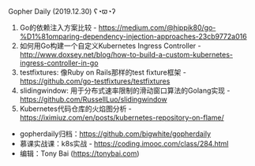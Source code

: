 Gopher Daily (2019.12.30) ʕ◔ϖ◔ʔ

1. Go的依赖注入方案比较 - https://medium.com/@hippik80/go-%D1%81omparing-dependency-injection-approaches-23cb9772a016
2. 如何用Go构建一个自定义Kubernetes Ingress Controller - http://www.doxsey.net/blog/how-to-build-a-custom-kubernetes-ingress-controller-in-go
3. testfixtures: 像Ruby on Rails那样的test fixture框架 - https://github.com/go-testfixtures/testfixtures
4. slidingwindow: 用于分布式速率限制的滑动窗口算法的Golang实现 - https://github.com/RussellLuo/slidingwindow
5. Kubernetes代码仓库的火焰图分析 - https://iximiuz.com/en/posts/kubernetes-repository-on-flame/

* gopherdaily归档：https://github.com/bigwhite/gopherdaily
* 慕课实战课：k8s实战 - https://coding.imooc.com/class/284.html
* 编辑：Tony Bai (https://tonybai.com)
